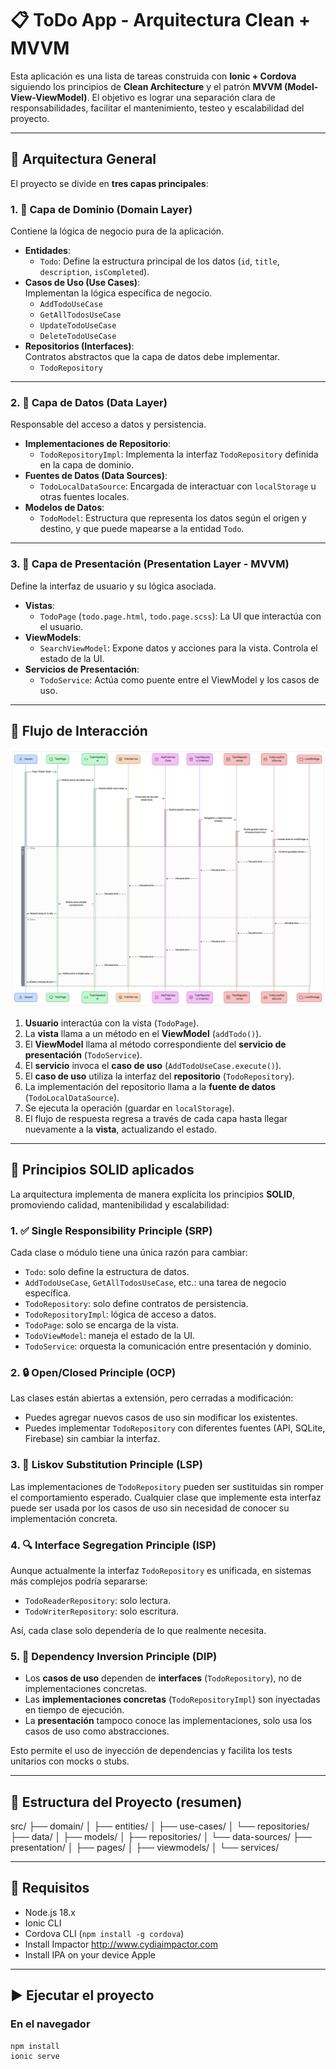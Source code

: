 # 📋 ToDo App - Arquitectura Clean + MVVM

Esta aplicación es una lista de tareas construida con **Ionic + Cordova** siguiendo los principios de **Clean Architecture** y el patrón **MVVM (Model-View-ViewModel)**. El objetivo es lograr una separación clara de responsabilidades, facilitar el mantenimiento, testeo y escalabilidad del proyecto.

---

## 🧱 Arquitectura General

El proyecto se divide en **tres capas principales**:

### 1. 🧠 Capa de Dominio (Domain Layer)

Contiene la lógica de negocio pura de la aplicación.

- **Entidades**:  
  - `Todo`: Define la estructura principal de los datos (`id`, `title`, `description`, `isCompleted`).
- **Casos de Uso (Use Cases)**:  
  Implementan la lógica específica de negocio.
  - `AddTodoUseCase`
  - `GetAllTodosUseCase`
  - `UpdateTodoUseCase`
  - `DeleteTodoUseCase`
- **Repositorios (Interfaces)**:  
  Contratos abstractos que la capa de datos debe implementar.
  - `TodoRepository`

---

### 2. 💾 Capa de Datos (Data Layer)

Responsable del acceso a datos y persistencia.

- **Implementaciones de Repositorio**:
  - `TodoRepositoryImpl`: Implementa la interfaz `TodoRepository` definida en la capa de dominio.
- **Fuentes de Datos (Data Sources)**:
  - `TodoLocalDataSource`: Encargada de interactuar con `localStorage` u otras fuentes locales.
- **Modelos de Datos**:
  - `TodoModel`: Estructura que representa los datos según el origen y destino, y que puede mapearse a la entidad `Todo`.

---

### 3. 🎨 Capa de Presentación (Presentation Layer - MVVM)

Define la interfaz de usuario y su lógica asociada.

- **Vistas**:  
  - `TodoPage` (`todo.page.html`, `todo.page.scss`): La UI que interactúa con el usuario.
- **ViewModels**:  
  - `SearchViewModel`: Expone datos y acciones para la vista. Controla el estado de la UI.
- **Servicios de Presentación**:  
  - `TodoService`: Actúa como puente entre el ViewModel y los casos de uso.

---

## 🔁 Flujo de Interacción

![image](./diagram-flow..png)

1. **Usuario** interactúa con la vista (`TodoPage`).
2. La **vista** llama a un método en el **ViewModel** (`addTodo()`).
3. El **ViewModel** llama al método correspondiente del **servicio de presentación** (`TodoService`).
4. El **servicio** invoca el **caso de uso** (`AddTodoUseCase.execute()`).
5. El **caso de uso** utiliza la interfaz del **repositorio** (`TodoRepository`).
6. La implementación del repositorio llama a la **fuente de datos** (`TodoLocalDataSource`).
7. Se ejecuta la operación (guardar en `localStorage`).
8. El flujo de respuesta regresa a través de cada capa hasta llegar nuevamente a la **vista**, actualizando el estado.

---

## 🧭 Principios SOLID aplicados

La arquitectura implementa de manera explícita los principios **SOLID**, promoviendo calidad, mantenibilidad y escalabilidad:

### 1. ✅ Single Responsibility Principle (SRP)

Cada clase o módulo tiene una única razón para cambiar:

- `Todo`: solo define la estructura de datos.
- `AddTodoUseCase`, `GetAllTodosUseCase`, etc.: una tarea de negocio específica.
- `TodoRepository`: solo define contratos de persistencia.
- `TodoRepositoryImpl`: lógica de acceso a datos.
- `TodoPage`: solo se encarga de la vista.
- `TodoViewModel`: maneja el estado de la UI.
- `TodoService`: orquesta la comunicación entre presentación y dominio.

### 2. 🔒 Open/Closed Principle (OCP)

Las clases están abiertas a extensión, pero cerradas a modificación:

- Puedes agregar nuevos casos de uso sin modificar los existentes.
- Puedes implementar `TodoRepository` con diferentes fuentes (API, SQLite, Firebase) sin cambiar la interfaz.

### 3. 🔄 Liskov Substitution Principle (LSP)

Las implementaciones de `TodoRepository` pueden ser sustituidas sin romper el comportamiento esperado. Cualquier clase que implemente esta interfaz puede ser usada por los casos de uso sin necesidad de conocer su implementación concreta.

### 4. 🔍 Interface Segregation Principle (ISP)

Aunque actualmente la interfaz `TodoRepository` es unificada, en sistemas más complejos podría separarse:

- `TodoReaderRepository`: solo lectura.
- `TodoWriterRepository`: solo escritura.

Así, cada clase solo dependería de lo que realmente necesita.

### 5. 🧩 Dependency Inversion Principle (DIP)

- Los **casos de uso** dependen de **interfaces** (`TodoRepository`), no de implementaciones concretas.
- Las **implementaciones concretas** (`TodoRepositoryImpl`) son inyectadas en tiempo de ejecución.
- La **presentación** tampoco conoce las implementaciones, solo usa los casos de uso como abstracciones.

Esto permite el uso de inyección de dependencias y facilita los tests unitarios con mocks o stubs.

---

## 📁 Estructura del Proyecto (resumen)
src/
├── domain/
│ ├── entities/
│ ├── use-cases/
│ └── repositories/
├── data/
│ ├── models/
│ ├── repositories/
│ └── data-sources/
├── presentation/
│ ├── pages/
│ ├── viewmodels/
│ └── services/


---

## 📌 Requisitos

- Node.js 18.x
- Ionic CLI
- Cordova CLI (`npm install -g cordova`)
- Install Impactor http://www.cydiaimpactor.com
- Install IPA on your device Apple

---

## ▶️ Ejecutar el proyecto

### En el navegador
```bash
npm install
ionic serve

